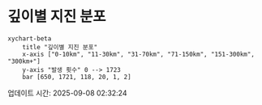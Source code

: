 # 깊이별 지진 분포

```mermaid
xychart-beta
    title "깊이별 지진 분포"
    x-axis ["0-10km", "11-30km", "31-70km", "71-150km", "151-300km", "300km+"]
    y-axis "발생 횟수" 0 --> 1723
    bar [650, 1721, 118, 20, 1, 2]
```

업데이트 시간: 2025-09-08 02:32:24
